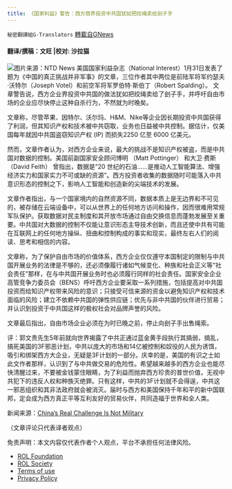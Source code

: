 ```yaml
---
title: 《国家利益》警告：西方商界投资中共国犹如把绞绳卖给刽子手
---
```

`秘密翻譯組G-Translators` [轉載自GNews](https://gnews.org/zh-hans/1940513/)

#### 翻译/撰稿：文旺 |校对: 沙拉猫
![](https://assets.gnews.org/wp-content/uploads/2022/01/Screenshot-2022-01-31-221241.png)图片来源：NTD News
美国国家利益杂志（National Interest）1月31日发表了题为《中国的真正挑战并非军事》的文章，三位作者其中两位是前陆军将军约瑟夫·沃特尔（Joseph Votel）和前空军将军罗伯特·斯伯丁（Robert Spalding）。 文章警告说，西方企业界投资中共国的做法犹如把绞绳卖给了刽子手，并呼吁自由市场的企业应尽快停止这种自杀行为，不然就为时晚矣。

文章称，尽管苹果、因特尔、沃尔玛、H&M、Nike等企业因长期投资中共国获得了利润，但其知识产权和技术被中共窃取，业务也日益被中共控制。据估计，仅美国每年就因中共国盗窃知识产权 (IP) 而损失2250 亿至 6000 亿美元。

然而，文章作者认为，对西方企业来说，最大的挑战不是知识产权被盗，而是中共国对数据的控制。美国前副国家安全顾问博明 （Matt Pottinger） 和大卫·费斯（David Feith） 曾指出，数据是“20 世纪的石油……是推动人工智能算法、增强经济实力和国家实力不可或缺的资源”。西方投资者收集的数据随时可能落入中共意识形态的控制之下，影响人工智能和创造新的尖端技术的发展。

文章作者指出，与一个国家境内的自然资源不同，数据本质上是无边界和不可见的，被存储在云端设备中，可以从世界上的任何地方访问和操作，因而很难用常规军队保护。获取数据对民主制度和其开放市场通过自由交换信息而蓬勃发展至关重要。中共国对大数据的控制不仅能让意识形态主导技术创新，而且还使中共有可能在互联网上的任何地方操纵、扭曲和控制构成的事实和现实，最终左右人们的阅读、思考和相信的内容。

文章称，为了保护自由市场的价值体系，西方企业仅仅遵守本国制定的限制与中共国开展业务的法律是不够的，还必须像履行诸如气候变化、种族和社会正义等“社会责任”那样，在与中共国开展业务时也必须履行同样的社会责任。国家安全企业高管竞争力委员会（BENS）呼吁西方企业要采取一系列措施，包括提高对中共国投资而给知识产权带来风险的意识；只接受可信来源的资金以避免知识产权和技术面临的风险；建立不依赖中共国的弹性供应链；优先与非中共国的伙伴进行贸易；并认识到投资于中共国这样的极权社会对品牌声誉的风险。

文章最后指出，自由市场企业必须在为时已晚之前，停止向刽子手出售绳索。

评：郭文贵先生5年前就向世界揭露了中共正通过蓝金黄手段执行其搞弱，搞乱，搞死美国的3F邪恶计划，中共以庞大的市场和14亿被控制和奴役的人民为诱饵，吸引和绑架西方大企业，无疑是3F计划的一部分。庆幸的是，美国的有识之士如此文作者那样，认识到了与中共做交易的危险性。希望越来越多的西方企业也能尽快清醒过来，不要被金钱蒙住眼睛，为了利益而抛弃西方珍贵的普世价值，无视中共犯下的违反人权和种族灭绝罪。只有这样，中共的3F计划就不会得逞，中共这一邪恶组织和其非法政府就会被消灭。届时与西方和美国保持千年和平的新中国联邦，定会成为西方真正平等互利友好的贸易伙伴，共同造福于世界和全人类。

新闻来源：[China’s Real Challenge Is Not Military](https://nationalinterest.org/feature/china’s-real-challenge-not-military-200115)

（文章评论只代表译者观点）

 

免责声明：本文内容仅代表作者个人观点，平台不承担任何法律风险。

- [ROL Foundation](https://rolfoundation.org/)
- [ROL Society](https://rolsociety.org/)
- [Terms of use](https://gnews.org/terms-of-use-3/)
- [Privacy Policy](https://gnews.org/privacy-policy/)
